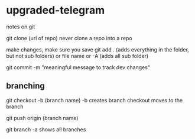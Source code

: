 # upgraded-telegram
notes on git

git clone (url of repo)
never clone a repo into a repo

make changes, make sure you save
git add . (adds everything in the folder, but not sub folders) or file name or -A (adds all sub folder)

git commit -m "meaningful message to track dev changes"

## branching

git checkout -b (branch name) 
-b creates branch 
checkout moves to the branch

git push origin (branch name)

git branch -a shows all branches

